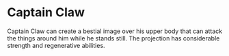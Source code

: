 # Captain Claw
Captain Claw can create a bestial image over his upper body that can attack the things around him while he stands still. The projection has considerable strength and regenerative abilities.
